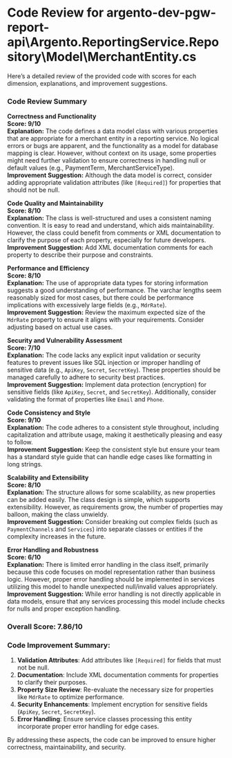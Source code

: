 # Code Review for argento-dev-pgw-report-api\Argento.ReportingService.Repository\Model\MerchantEntity.cs

Here’s a detailed review of the provided code with scores for each dimension, explanations, and improvement suggestions.

### Code Review Summary

**Correctness and Functionality**  
**Score: 9/10**  
**Explanation:** The code defines a data model class with various properties that are appropriate for a merchant entity in a reporting service. No logical errors or bugs are apparent, and the functionality as a model for database mapping is clear. However, without context on its usage, some properties might need further validation to ensure correctness in handling null or default values (e.g., PaymentTerm, MerchantServiceType).  
**Improvement Suggestion:** Although the data model is correct, consider adding appropriate validation attributes (like `[Required]`) for properties that should not be null.

**Code Quality and Maintainability**  
**Score: 8/10**  
**Explanation:** The class is well-structured and uses a consistent naming convention. It is easy to read and understand, which aids maintainability. However, the class could benefit from comments or XML documentation to clarify the purpose of each property, especially for future developers.  
**Improvement Suggestion:** Add XML documentation comments for each property to describe their purpose and constraints.

**Performance and Efficiency**  
**Score: 8/10**  
**Explanation:** The use of appropriate data types for storing information suggests a good understanding of performance. The varchar lengths seem reasonably sized for most cases, but there could be performance implications with excessively large fields (e.g., `MdrRate`).  
**Improvement Suggestion:** Review the maximum expected size of the `MdrRate` property to ensure it aligns with your requirements. Consider adjusting based on actual use cases.

**Security and Vulnerability Assessment**  
**Score: 7/10**  
**Explanation:** The code lacks any explicit input validation or security features to prevent issues like SQL injection or improper handling of sensitive data (e.g., `ApiKey`, `Secret`, `SecretKey`). These properties should be managed carefully to adhere to security best practices.  
**Improvement Suggestion:** Implement data protection (encryption) for sensitive fields (like `ApiKey`, `Secret`, and `SecretKey`). Additionally, consider validating the format of properties like `Email` and `Phone`.

**Code Consistency and Style**  
**Score: 9/10**  
**Explanation:** The code adheres to a consistent style throughout, including capitalization and attribute usage, making it aesthetically pleasing and easy to follow.  
**Improvement Suggestion:** Keep the consistent style but ensure your team has a standard style guide that can handle edge cases like formatting in long strings.

**Scalability and Extensibility**  
**Score: 8/10**  
**Explanation:** The structure allows for some scalability, as new properties can be added easily. The class design is simple, which supports extensibility. However, as requirements grow, the number of properties may balloon, making the class unwieldy.  
**Improvement Suggestion:** Consider breaking out complex fields (such as `PaymentChannels` and `Services`) into separate classes or entities if the complexity increases in the future.

**Error Handling and Robustness**  
**Score: 6/10**  
**Explanation:** There is limited error handling in the class itself, primarily because this code focuses on model representation rather than business logic. However, proper error handling should be implemented in services utilizing this model to handle unexpected null/invalid values appropriately.  
**Improvement Suggestion:** While error handling is not directly applicable in data models, ensure that any services processing this model include checks for nulls and proper exception handling.

### Overall Score: 7.86/10

### Code Improvement Summary:
1. **Validation Attributes**: Add attributes like `[Required]` for fields that must not be null.
2. **Documentation**: Include XML documentation comments for properties to clarify their purposes.
3. **Property Size Review**: Re-evaluate the necessary size for properties like `MdrRate` to optimize performance.
4. **Security Enhancements**: Implement encryption for sensitive fields (`ApiKey`, `Secret`, `SecretKey`).
5. **Error Handling**: Ensure service classes processing this entity incorporate proper error handling for edge cases.

By addressing these aspects, the code can be improved to ensure higher correctness, maintainability, and security.